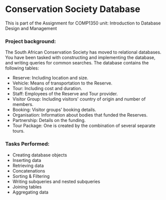# Conservation Society Database
This is part of the Assignment for COMP1350 unit: Introduction	to	Database	Design and	Management
### Project background: 
The South African Conservation Society has moved to relational databases. You have been tasked with constructing and implementing the database, and writing queries for common searches. The database contains the following tables:
- Reserve: Including location and size.
- Vehicle: Means of transportation to the Reserve.
- Tour: Including cost and duration.
- Staff: Employees of the Reserve and Tour provider.
- Visitor Group: Including visitors' country of origin and number of members.
- Booking: Visitor groups' booking details.
- Organisation: Information about bodies that funded the Reserves.
- Partnership: Details on the funding.
- Tour Package: One is created by the combination of several separate tours.

### Tasks Performed:
- Creating database objects
- Inserting data
- Retrieving data
- Concatenations
- Sorting & Filtering
- Writing subqueries and nested subqueries
- Joining tables
- Aggregating data
